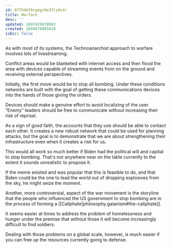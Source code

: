 ```yaml
---
id: 877hdm78cgmgv9e33ly0s4r
title: Warfare
desc: ''
updated: 1697439978903
created: 1694070085010
isDir: false
---
```

As with most of its systems, the Technoanarchist approach to warfare involves lots of livestreaming.

Conflict areas would be blanketed with internet access and then flood the area with devices capable of streaming events from on the ground and receiving external perspectives.

Initially, the first move would be to stop all bombing. Under these conditions networks are built with the goal of getting these communications devices into the hands of those giving the orders.

Devices should make a genuine effort to avoid localizing of the user. “Enemy” leaders should be free to communicate without increasing their risk of reprisal.

As a sign of good faith, the accounts that they use should be able to contact each other. It creates a new robust network that could be used for planning attacks, but the goal is to demonstrate that we are about strengthening their infrastructure even when it creates a risk for us.

This would all work so much better if Biden had the political will and capital to stop bombing. That's not anywhere near on the table currently to the extent it sounds unrealistic to propose it.

If the meme existed and was popular that this is feasible to do, and that Biden could be the one to lead the world out of dropping explosives from the sky, he might seize the moment.

Another, more controversial, aspect of the war movement is the storyline that the people who influenced the US government to stop bombing are in the process of forming a [[Caliphate|philosophy.gaianism#the-caliphate]].

It seems easier at times to address the problem of homelessness and hunger under the premise that without those it will become increasingly difficult to find soldiers.

Dealing with those problems on a global scale, however, is much easier if you can free up the resources currently going to defense.
